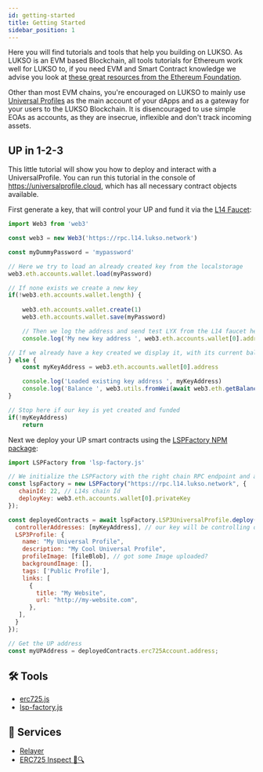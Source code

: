 ```yaml
---
id: getting-started
title: Getting Started
sidebar_position: 1
---
```


Here you will find tutorials and tools that help you building on LUKSO. As LUKSO is an EVM based Blockchain, all tools tutorials for Ethereum work well for LUKSO to, if you need EVM and Smart Contract knowledge we advise you look at [these great resources from the Ethereum Foundation](https://ethereum.org/en/developers/learning-tools/).


Other than most EVM chains, you're encouraged on LUKSO to mainly use [Universal Profiles](../standards/universal-profile.md) as the main account of your dApps and as a gateway for your users to the LUKSO Blockchain. It is disencouraged to use simple EOAs as accounts, as they are insecrue, inflexible and don't track incoming assets.

## UP in 1-2-3

This little tutorial will show you how to deploy and interact with a UniversalProfile.
You can run this tutorial in the console of <https://universalprofile.cloud>, which has all necessary contract objects available.

First generate a key, that will control your UP and fund it via the [L14 Faucet](http://faucet.l14.lukso.network):

```js
import Web3 from 'web3'

const web3 = new Web3('https://rpc.l14.lukso.network')

const myDummyPassword = 'mypassword'

// Here we try to load an already created key from the localstorage
web3.eth.accounts.wallet.load(myPassword)

// If none exists we create a new key
if(!web3.eth.accounts.wallet.length) {
  
    web3.eth.accounts.wallet.create(1)
    web3.eth.accounts.wallet.save(myPassword)

    // Then we log the address and send test LYX from the L14 faucet here: http://faucet.l14.lukso.network
    console.log('My new key address ', web3.eth.accounts.wallet[0].address)

// If we already have a key created we display it, with its current balance
} else {
    const myKeyAddress = web3.eth.accounts.wallet[0].address

    console.log('Loaded existing key address ', myKeyAddress)
    console.log('Balance ', web3.utils.fromWei(await web3.eth.getBalance(myKeyAddress), 'ether'), 'LYXt')
}

// Stop here if our key is yet created and funded
if(!myKeyAddress)
    return
```

Next we deploy your UP smart contracts using the [LSPFactory NPM package](./lsp-factoryjs/getting-started):

```js
import LSPFactory from 'lsp-factory.js'

// We initialize the LSPFactory with the right chain RPC endpoint and a privatekey from which we will deploy the UPs
const lspFactory = new LSPFactory("https://rpc.l14.lukso.network", {
   chainId: 22, // L14s chain Id
   deployKey: web3.eth.accounts.wallet[0].privateKey
});

const deployedContracts = await lspFactory.LSP3UniversalProfile.deploy({
  controllerAddresses: [myKeyAddress], // our key will be controlling our UP in the beginning
  LSP3Profile: {
    name: "My Universal Profile",
    description: "My Cool Universal Profile",
    profileImage: [fileBlob], // got some Image uploaded?
    backgroundImage: [],
    tags: ['Public Profile'],
    links: [
      {
        title: "My Website",
        url: "http://my-website.com",
      },
   ],
  }
});

// Get the UP address
const myUPAddress = deployedContracts.erc725Account.address;

```


## 🛠 Tools

- [erc725.js](./erc725js/getting-started)
- [lsp-factory.js](./lsp-factoryjs/getting-started)

## 🔌 Services

- [Relayer](./relayer-api/execute-transaction)
- [ERC725 Inspect 📝🔍](./erc725-tools)
